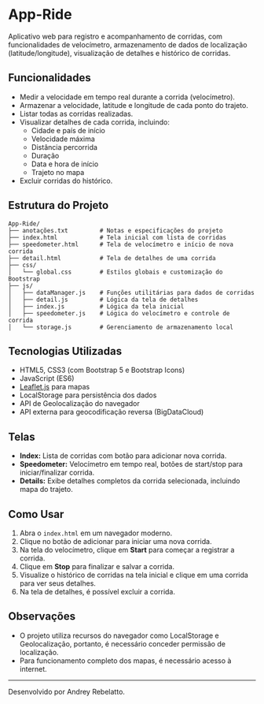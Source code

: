 # App-Ride

Aplicativo web para registro e acompanhamento de corridas, com funcionalidades de velocímetro, armazenamento de dados de localização (latitude/longitude), visualização de detalhes e histórico de corridas.

## Funcionalidades
- Medir a velocidade em tempo real durante a corrida (velocímetro).
- Armazenar a velocidade, latitude e longitude de cada ponto do trajeto.
- Listar todas as corridas realizadas.
- Visualizar detalhes de cada corrida, incluindo:
  - Cidade e país de início
  - Velocidade máxima
  - Distância percorrida
  - Duração
  - Data e hora de início
  - Trajeto no mapa
- Excluir corridas do histórico.

## Estrutura do Projeto
```
App-Ride/
├── anotações.txt         # Notas e especificações do projeto
├── index.html            # Tela inicial com lista de corridas
├── speedometer.html      # Tela de velocímetro e início de nova corrida
├── detail.html           # Tela de detalhes de uma corrida
├── css/
│   └── global.css        # Estilos globais e customização do Bootstrap
├── js/
│   ├── dataManager.js    # Funções utilitárias para dados de corridas
│   ├── detail.js         # Lógica da tela de detalhes
│   ├── index.js          # Lógica da tela inicial
│   ├── speedometer.js    # Lógica do velocímetro e controle de corrida
│   └── storage.js        # Gerenciamento de armazenamento local
```

## Tecnologias Utilizadas
- HTML5, CSS3 (com Bootstrap 5 e Bootstrap Icons)
- JavaScript (ES6)
- [Leaflet.js](https://leafletjs.com/) para mapas
- LocalStorage para persistência dos dados
- API de Geolocalização do navegador
- API externa para geocodificação reversa (BigDataCloud)

## Telas
- **Index:** Lista de corridas com botão para adicionar nova corrida.
- **Speedometer:** Velocímetro em tempo real, botões de start/stop para iniciar/finalizar corrida.
- **Details:** Exibe detalhes completos da corrida selecionada, incluindo mapa do trajeto.

## Como Usar
1. Abra o `index.html` em um navegador moderno.
2. Clique no botão de adicionar para iniciar uma nova corrida.
3. Na tela do velocímetro, clique em **Start** para começar a registrar a corrida.
4. Clique em **Stop** para finalizar e salvar a corrida.
5. Visualize o histórico de corridas na tela inicial e clique em uma corrida para ver seus detalhes.
6. Na tela de detalhes, é possível excluir a corrida.

## Observações
- O projeto utiliza recursos do navegador como LocalStorage e Geolocalização, portanto, é necessário conceder permissão de localização.
- Para funcionamento completo dos mapas, é necessário acesso à internet.

---
Desenvolvido por Andrey Rebelatto.

